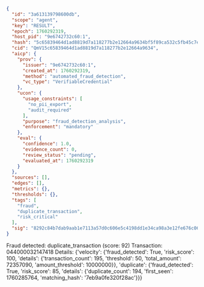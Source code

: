 ```json
{
  "id": "3a613139798600db",
  "scope": "agent",
  "key": "RESULT",
  "epoch": 1760292319,
  "host_pid": "9e6742732c60:1",
  "hash": "5c65839464d1ad8819d7a118277b2e12664a9634bf5f89ca532c5fb45c7e878a",
  "cid": "QmV15c65839464d1ad8819d7a118277b2e12664a9634",
  "aicp": {
    "prov": {
      "issuer": "9e6742732c60:1",
      "created_at": 1760292319,
      "method": "automated_fraud_detection",
      "vc_type": "VerifiableCredential"
    },
    "ucon": {
      "usage_constraints": [
        "no_pii_export",
        "audit_required"
      ],
      "purpose": "fraud_detection_analysis",
      "enforcement": "mandatory"
    },
    "eval": {
      "confidence": 1.0,
      "evidence_count": 0,
      "review_status": "pending",
      "evaluated_at": 1760292319
    }
  },
  "sources": [],
  "edges": [],
  "metrics": {},
  "thresholds": {},
  "tags": [
    "fraud",
    "duplicate_transaction",
    "risk_critical"
  ],
  "sig": "8292c84b7dab9aab1e7113a57d0c606e5c4198dd1e34ca98a3e12fe676c06382"
}
```

Fraud detected: duplicate_transaction (score: 92)
Transaction: 044000032147418
Details: {'velocity': {'fraud_detected': True, 'risk_score': 100, 'details': {'transaction_count': 195, 'threshold': 50, 'total_amount': 72357090, 'amount_threshold': 10000000}}, 'duplicate': {'fraud_detected': True, 'risk_score': 85, 'details': {'duplicate_count': 194, 'first_seen': 1760285764, 'matching_hash': '7eb9a0fe320f28ac'}}}